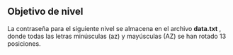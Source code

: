 
## Objetivo de nivel

La contraseña para el siguiente nivel se almacena en el archivo **data.txt** , donde todas las letras minúsculas (az) y mayúsculas (AZ) se han rotado 13 posiciones.